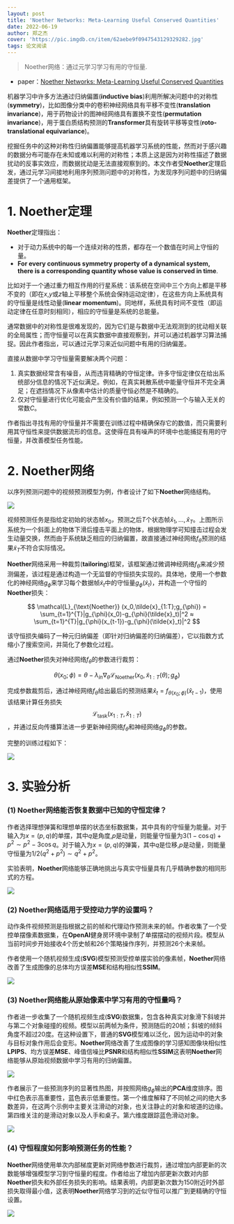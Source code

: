 ```yaml
---
layout: post
title: 'Noether Networks: Meta-Learning Useful Conserved Quantities'
date: 2022-06-19
author: 郑之杰
cover: 'https://pic.imgdb.cn/item/62aebe9f0947543129329282.jpg'
tags: 论文阅读
---
```


> Noether网络：通过元学习学习有用的守恒量.

- paper：[Noether Networks: Meta-Learning Useful Conserved Quantities](https://arxiv.org/abs/2112.03321)

机器学习中许多方法通过归纳偏置(**inductive bias**)利用所解决问题中的对称性(**symmetry**)，比如图像分类中的卷积神经网络具有平移不变性(**translation invariance**)，用于药物设计的图神经网络具有置换不变性(**permutation invariance**)，用于蛋白质结构预测的**Transformer**具有旋转平移等变性(**roto-translational equivariance**)。

挖掘任务中的这种对称性归纳偏置能够提高机器学习系统的性能，然而对于感兴趣的数据分布可能存在未知或难以利用的对称性；本质上这是因为对称性描述了数据扰动的反事实效应，而数据扰动是无法直接观察到的。本文作者受**Noether**定理启发，通过元学习间接地利用序列预测问题中的对称性，为发现序列问题中的归纳偏差提供了一个通用框架。

# 1. Noether定理
**Noether**定理指出：
- 对于动力系统中的每一个连续对称的性质，都存在一个数值在时间上守恒的量。
- **For every continuous symmetry property of a dynamical system, there is a corresponding quantity whose value is conserved in time**.

比如对于一个通过重力相互作用的行星系统：该系统在空间中三个方向上都是平移不变的（即在$x$,$y$或$z$轴上平移整个系统会保持运动定律），在这些方向上系统具有的守恒量是线性动量(**linear momentum**)。同地样，系统具有时间不变性（即运动定律在任意时刻相同），相应的守恒量是系统的总能量。

通常数据中的对称性是很难发现的，因为它们是与数据中无法观测到的扰动相关联的全局属性；而守恒量可以在真实数据中直接观察到，并可以通过机器学习算法捕捉。因此作者指出，可以通过元学习来近似问题中有用的归纳偏差。

直接从数据中学习守恒量需要解决两个问题：
1. 真实数据经常含有噪音，从而违背精确的守恒定律。许多守恒定律仅在给出系统部分信息的情况下近似满足。例如，在真实耗散系统中能量守恒并不完全满足；在遮挡情况下从像素中估计的质量守恒必然是不精确的。
2. 仅对守恒量进行优化可能会产生没有价值的结果，例如预测一个与输入无关的常数$C$。

作者指出寻找有用的守恒量并不需要在训练过程中精确保存它的数值，而只需要利用其守恒性来提供数据流形的信息。这使得在具有噪声的环境中也能捕捉有用的守恒量，并改善模型任务性能。


# 2. Noether网络

以序列预测问题中的视频预测模型为例，作者设计了如下**Noether**网络结构。

![](https://pic.imgdb.cn/item/62aec995094754312940b207.jpg)

视频预测任务是指给定初始的状态帧$x_0$，预测之后$T$个状态帧$\hat{x}_1,...,\hat{x}_T$。上图所示系统为一个斜面上的物体下滑后撞击平面上的物体，根据物理学可知撞击过程会发生动量交换，然而由于系统缺乏相应的归纳偏置，故直接通过神经网络$f_{\theta}$预测的结果$\tilde{x}_T$不符合实际情况。

**Noether**网络采用一种裁剪(**tailoring**)框架，该框架通过微调神经网络$f_{\theta}$来减少预测偏差，该过程是通过构造一个无监督的守恒损失实现的。具体地，使用一个参数化的神经网络$g_{\phi}$来学习每个数据帧$\tilde{x}_t$中的守恒量$g_{\phi}(\tilde{x}_t)$，并构造一个守恒的**Noether**损失：

$$ \mathcal{L}_{\text{Noether}} (x_0,\tilde{x}_{1:T};g_{\phi}) = \sum_{t=1}^{T}|g_{\phi}(x_0)-g_{\phi}(\tilde{x}_t)|^2 ≈ \sum_{t=1}^{T}|g_{\phi}(x_{t-1})-g_{\phi}(\tilde{x}_t)|^2 $$

该守恒损失编码了一种元归纳偏差（即针对归纳偏差的归纳偏差），它以指数方式缩小了搜索空间，并简化了参数化过程。

通过**Noether**损失对神经网络$f_{\theta}$的参数进行裁剪：

$$ \theta(x_0;\phi)  = \theta - \lambda_{in} \nabla_{\theta} \mathcal{L}_{\text{Noether}} (x_0,\tilde{x}_{1:T}(\theta);g_{\phi})  $$

完成参数裁剪后，通过神经网络$f_{\theta}$给出最后的预测结果$\hat{x}_t = f_{\theta(x_0;\phi)}(\hat{x}_{t-1})$，使用该结果计算任务损失$$\mathcal{L}_{\text{task}} (x_{1:T},\hat{x}_{1:T})$$，并通过反向传播算法进一步更新神经网络$f_{\theta}$和神经网络$g_{\phi}$的参数。

完整的训练过程如下：

![](https://pic.imgdb.cn/item/62aed32609475431294d8e05.jpg)

# 3. 实验分析

### (1) Noether网络能否恢复数据中已知的守恒定律？

作者选择理想弹簧和理想单摆的状态坐标数据集，其中具有的守恒量为能量。对于输入为$x=(p,q)$的单摆，其中$q$是角度,$p$是动量，则能量守恒量为$3(1-\cos q) + p^2 \sim p^2-3\cos q$。对于输入为$x=(p,q)$的弹簧，其中$q$是位移,$p$是动量，则能量守恒量为$1/2(q^2 + p^2)\sim q^2 + p^2$。

实验表明，**Noether**网络能够正确地挑出与真实守恒量具有几乎精确参数的相同形式的方程。

![](https://pic.imgdb.cn/item/62aed723094754312952c265.jpg)

### (2) Noether网络适用于受控动力学的设置吗？

动作条件视频预测是指根据之前的帧和代理动作预测未来的帧。作者收集了一个受控单摆像素数据集，在**OpenAI**健身房环境中录制了单摆摆动的视频片段。模型从当前时间步开始接收$4$个历史帧和$26$个策略操作序列，并预测$26$个未来帧。

作者使用一个随机视频生成(**SVG**)模型预测受控单摆实验的像素帧，**Noether**网络改善了生成图像的总体均方误差**MSE**和结构相似性**SSIM**。

![](https://pic.imgdb.cn/item/62aedbf1094754312959414f.jpg)

### (3) Noether网络能从原始像素中学习有用的守恒量吗？

作者进一步收集了一个随机视频生成(**SVG**)数据集，包含各种真实对象滑下斜坡并与第二个对象碰撞的视频。模型以前两帧为条件，预测随后的$20$帧；斜坡的倾斜角度不超过$20$度。在这种设置下，普通的**SVG**模型难以泛化，因为运动中的对象与目标对象作用后会变形。**Noether**网络改善了生成图像的学习感知图像块相似性**LPIPS**、均方误差**MSE**、峰值信噪比**PSNR**和结构相似性**SSIM**这表明**Noether**网络能够从原始视频数据中学习有用的归纳偏置。

![](https://pic.imgdb.cn/item/62aee6e609475431296cb498.jpg)

作者展示了一些预测序列的显著性热图，并按照网络$g_{\phi}$输出的**PCA**维度排序。图中红色表示高重要性，蓝色表示低重要性。第一个维度解释了不同帧之间的绝大多数差异，在这两个示例中主要关注滑动的对象，也关注静止的对象和坡道的边缘。第四维关注的是滑动对象以及人手和桌子。第六维度跟踪蓝色滑动对象。

![](https://pic.imgdb.cn/item/62aee88609475431296ed2b3.jpg)

### (4) 守恒程度如何影响预测任务的性能？

**Noether**网络使用单次内部梯度更新对网络参数进行裁剪，通过增加内部更新的次数能够增强模型学习到守恒量的程度。作者给出了增加内部更新次数对内部**Noether**损失和外部任务损失的影响。结果表明，内部更新次数为$150$附近时外部损失取得最小值，这表明**Noether**网络学习到的近似守恒可以推广到更精确的守恒设置。

![](https://pic.imgdb.cn/item/62aee9c909475431297060d5.jpg)